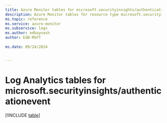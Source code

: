 ```yaml
---
title: Azure Monitor tables for microsoft.securityinsights/authenticationevent
description: Azure Monitor tables for resource type microsoft.securityinsights/authenticationevent
ms.topic: reference
ms.service: azure-monitor
ms.subservice: logs
ms.author: edbaynash
author: EdB-MSFT
   
ms.date: 09/24/2024


---
```


# Log Analytics tables for microsoft.securityinsights/authenticationevent  

[!INCLUDE [table](~/reusable-content/ce-skilling/azure/includes/azure-monitor/reference/tables/microsoft-securityinsights_authenticationevent-include.md)]

